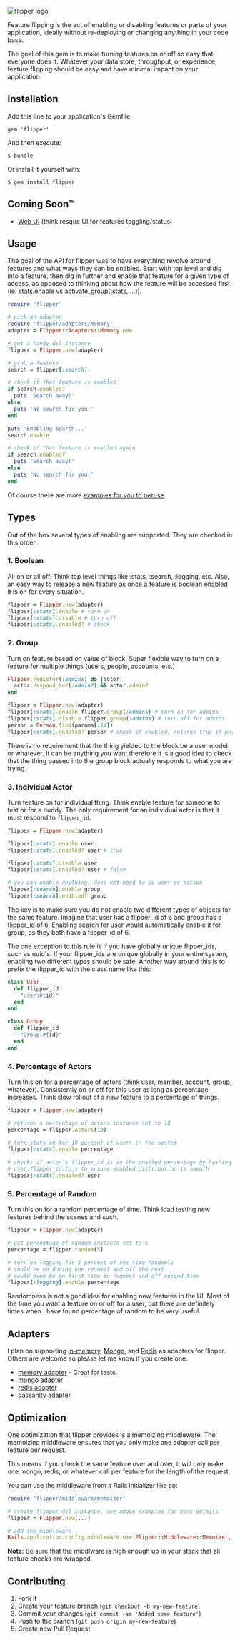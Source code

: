![flipper logo](https://raw.github.com/jnunemaker/flipper-ui/master/lib/flipper/ui/public/flipper/images/logo.png)

Feature flipping is the act of enabling or disabling features or parts of your application, ideally without re-deploying or changing anything in your code base.

The goal of this gem is to make turning features on or off so easy that everyone does it. Whatever your data store, throughput, or experience, feature flipping should be easy and have minimal impact on your application.

## Installation

Add this line to your application's Gemfile:

    gem 'flipper'

And then execute:

    $ bundle

Or install it yourself with:

    $ gem install flipper

## Coming Soon™

* [Web UI](https://github.com/jnunemaker/flipper-ui) (think resque UI for features toggling/status)

## Usage

The goal of the API for flipper was to have everything revolve around features and what ways they can be enabled. Start with top level and dig into a feature, then dig in further and enable that feature for a given type of access, as opposed to thinking about how the feature will be accessed first (ie: stats.enable vs activate_group(:stats, ...)).

```ruby
require 'flipper'

# pick an adapter
require 'flipper/adapters/memory'
adapter = Flipper::Adapters::Memory.new

# get a handy dsl instance
flipper = Flipper.new(adapter)

# grab a feature
search = flipper[:search]

# check if that feature is enabled
if search.enabled?
  puts 'Search away!'
else
  puts 'No search for you!'
end

puts 'Enabling Search...'
search.enable

# check if that feature is enabled again
if search.enabled?
  puts 'Search away!'
else
  puts 'No search for you!'
end
```

Of course there are more [examples for you to peruse](https://github.com/jnunemaker/flipper/tree/master/examples).

## Types

Out of the box several types of enabling are supported. They are checked in this order.

### 1. Boolean

All on or all off. Think top level things like :stats, :search, :logging, etc. Also, an easy way to release a new feature as once a feature is boolean enabled it is on for every situation.

```ruby
flipper = Flipper.new(adapter)
flipper[:stats].enable # turn on
flipper[:stats].disable # turn off
flipper[:stats].enabled? # check
```

### 2. Group

Turn on feature based on value of block. Super flexible way to turn on a feature for multiple things (users, people, accounts, etc.)

```ruby
Flipper.register(:admins) do |actor|
  actor.respond_to?(:admin?) && actor.admin?
end

flipper = Flipper.new(adapter)
flipper[:stats].enable flipper.group(:admins) # turn on for admins
flipper[:stats].disable flipper.group(:admins) # turn off for admins
person = Person.find(params[:id])
flipper[:stats].enabled? person # check if enabled, returns true if person.admin? is true
```

There is no requirement that the thing yielded to the block be a user model or whatever. It can be anything you want therefore it is a good idea to check that the thing passed into the group block actually responds to what you are trying.

### 3. Individual Actor

Turn feature on for individual thing. Think enable feature for someone to test or for a buddy. The only requirement for an individual actor is that it must respond to `flipper_id`.

```ruby
flipper = Flipper.new(adapter)

flipper[:stats].enable user
flipper[:stats].enabled? user # true

flipper[:stats].disable user
flipper[:stats].enabled? user # false

# you can enable anything, does not need to be user or person
flipper[:search].enable group
flipper[:search].enabled? group
```

The key is to make sure you do not enable two different types of objects for the same feature. Imagine that user has a flipper_id of 6 and group has a flipper_id of 6. Enabling search for user would automatically enable it for group, as they both have a flipper_id of 6.

The one exception to this rule is if you have globally unique flipper_ids, such as uuid's. If your flipper_ids are unique globally in your entire system, enabling two different types should be safe. Another way around this is to prefix the flipper_id with the class name like this:

```ruby
class User
  def flipper_id
    "User:#{id}"
  end
end

class Group
  def flipper_id
    "Group:#{id}"
  end
end
```

### 4. Percentage of Actors

Turn this on for a percentage of actors (think user, member, account, group, whatever). Consistently on or off for this user as long as percentage increases. Think slow rollout of a new feature to a percentage of things.

```ruby
flipper = Flipper.new(adapter)

# returns a percentage of actors instance set to 10
percentage = flipper.actors(10)

# turn stats on for 10 percent of users in the system
flipper[:stats].enable percentage

# checks if actor's flipper_id is in the enabled percentage by hashing
# user.flipper_id.to_s to ensure enabled distribution is smooth
flipper[:stats].enabled? user

```

### 5. Percentage of Random

Turn this on for a random percentage of time. Think load testing new features behind the scenes and such.

```ruby
flipper = Flipper.new(adapter)

# get percentage of random instance set to 5
percentage = flipper.random(5)

# turn on logging for 5 percent of the time randomly
# could be on during one request and off the next
# could even be on first time in request and off second time
flipper[:logging].enable percentage
```

Randomness is not a good idea for enabling new features in the UI. Most of the time you want a feature on or off for a user, but there are definitely times when I have found percentage of random to be very useful.

## Adapters

I plan on supporting [in-memory](https://github.com/jnunemaker/flipper/blob/master/lib/flipper/adapters/memory.rb), [Mongo](https://github.com/jnunemaker/flipper-mongo), and [Redis](https://github.com/jnunemaker/flipper-redis) as adapters for flipper. Others are welcome so please let me know if you create one.

* [memory adapter](https://github.com/jnunemaker/flipper/blob/master/lib/flipper/adapters/memory.rb) - Great for tests.
* [mongo adapter](https://github.com/jnunemaker/flipper-mongo)
* [redis adapter](https://github.com/jnunemaker/flipper-redis)
* [cassanity adapter](https://github.com/jnunemaker/flipper-cassanity)

## Optimization

One optimization that flipper provides is a memoizing middleware. The memoizing middleware ensures that you only make one adapter call per feature per request.

This means if you check the same feature over and over, it will only make one mongo, redis, or whatever call per feature for the length of the request.

You can use the middleware from a Rails initializer like so:

```ruby
require 'flipper/middleware/memoizer'

# create flipper dsl instance, see above examples for more details
flipper = Flipper.new(...)

# add the middleware
Rails.application.config.middleware.use Flipper::Middleware::Memoizer, flipper
```

**Note**: Be sure that the middlware is high enough up in your stack that all feature checks are wrapped.

## Contributing

1. Fork it
2. Create your feature branch (`git checkout -b my-new-feature`)
3. Commit your changes (`git commit -am 'Added some feature'`)
4. Push to the branch (`git push origin my-new-feature`)
5. Create new Pull Request
